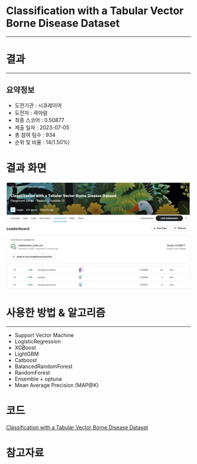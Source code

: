 # Classification with a Tabular Vector Borne Disease Dataset
***
# 결과
***
## 요약정보
- 도전기관 : 시큐레이어
- 도전자 : 곽아람
- 최종 스코어 : 0.50877
- 제출 일자 : 2023-07-05
- 총 참여 팀수 : 934
- 순위 및 비율 : 14(1.50%)

# 결과 화면
<img src="https://github.com/Arammmmm/kaggle/blob/6b71603a9b90e0a3cb7411047a2da51686f53fb7/Classification%20with%20a%20Tabular%20Vector%20Borne%20Disease%20Dataset/img/score.png">
<img src="https://github.com/Arammmmm/kaggle/blob/6b71603a9b90e0a3cb7411047a2da51686f53fb7/Classification%20with%20a%20Tabular%20Vector%20Borne%20Disease%20Dataset/img/leaderboard.png">

# 사용한 방법 & 알고리즘
***
- Support Vector Machine
- LogisticRegression
- XGBoost
- LightGBM
- Catboost
- BalancedRandomForest
- RandomForest
- Ensemble + optuna
- Mean Average Precision (MAP@K)

# 코드
[Classification with a Tabular Vector Borne Disease Dataset](https://github.com/Arammmmm/kaggle/blob/f63bfb6ac6e853c1211134c5b850f95c3a6b1887/Classification%20with%20a%20Tabular%20Vector%20Borne%20Disease%20Dataset/Classification_with_a_Tabular_Vector_Borne_Disease_Dataset.ipynb)
# 참고자료
